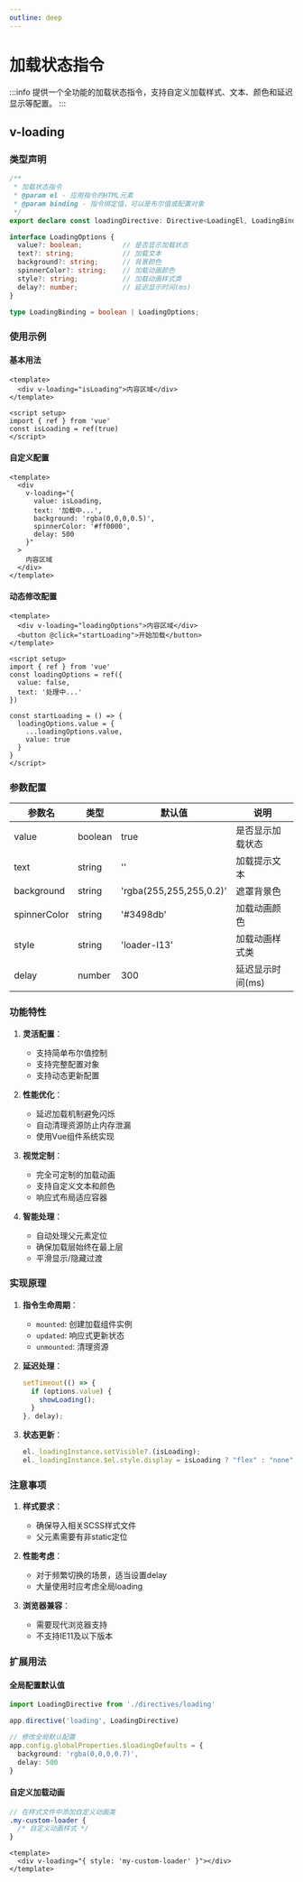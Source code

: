 ```yaml
---
outline: deep
---
```


# 加载状态指令

:::info
提供一个全功能的加载状态指令，支持自定义加载样式、文本、颜色和延迟显示等配置。
:::

## v-loading

### 类型声明

```ts
/**
 * 加载状态指令
 * @param el - 应用指令的HTML元素
 * @param binding - 指令绑定值，可以是布尔值或配置对象
 */
export declare const loadingDirective: Directive<LoadingEl, LoadingBinding>;

interface LoadingOptions {
  value?: boolean;          // 是否显示加载状态
  text?: string;            // 加载文本
  background?: string;      // 背景颜色
  spinnerColor?: string;    // 加载动画颜色
  style?: string;           // 加载动画样式类
  delay?: number;           // 延迟显示时间(ms)
}

type LoadingBinding = boolean | LoadingOptions;
```

### 使用示例

#### 基本用法
```vue
<template>
  <div v-loading="isLoading">内容区域</div>
</template>

<script setup>
import { ref } from 'vue'
const isLoading = ref(true)
</script>
```

#### 自定义配置
```vue
<template>
  <div 
    v-loading="{
      value: isLoading,
      text: '加载中...',
      background: 'rgba(0,0,0,0.5)',
      spinnerColor: '#ff0000',
      delay: 500
    }"
  >
    内容区域
  </div>
</template>
```

#### 动态修改配置
```vue
<template>
  <div v-loading="loadingOptions">内容区域</div>
  <button @click="startLoading">开始加载</button>
</template>

<script setup>
import { ref } from 'vue'
const loadingOptions = ref({
  value: false,
  text: '处理中...'
})

const startLoading = () => {
  loadingOptions.value = {
    ...loadingOptions.value,
    value: true
  }
}
</script>
```

### 参数配置

| 参数名 | 类型 | 默认值 | 说明 |
|--------|------|--------|------|
| value | boolean | true | 是否显示加载状态 |
| text | string | '' | 加载提示文本 |
| background | string | 'rgba(255,255,255,0.2)' | 遮罩背景色 |
| spinnerColor | string | '#3498db' | 加载动画颜色 |
| style | string | 'loader-l13' | 加载动画样式类 |
| delay | number | 300 | 延迟显示时间(ms) |

### 功能特性

1. **灵活配置**：
   - 支持简单布尔值控制
   - 支持完整配置对象
   - 支持动态更新配置

2. **性能优化**：
   - 延迟加载机制避免闪烁
   - 自动清理资源防止内存泄漏
   - 使用Vue组件系统实现

3. **视觉定制**：
   - 完全可定制的加载动画
   - 支持自定义文本和颜色
   - 响应式布局适应容器

4. **智能处理**：
   - 自动处理父元素定位
   - 确保加载层始终在最上层
   - 平滑显示/隐藏过渡

### 实现原理

1. **指令生命周期**：
   - `mounted`: 创建加载组件实例
   - `updated`: 响应式更新状态
   - `unmounted`: 清理资源

2. **延迟处理**：
   ```ts
   setTimeout(() => {
     if (options.value) {
       showLoading();
     }
   }, delay);
   ```

3. **状态更新**：
   ```ts
   el._loadingInstance.setVisible?.(isLoading);
   el._loadingInstance.$el.style.display = isLoading ? "flex" : "none";
   ```

### 注意事项

1. **样式要求**：
   - 确保导入相关SCSS样式文件
   - 父元素需要有非static定位

2. **性能考虑**：
   - 对于频繁切换的场景，适当设置delay
   - 大量使用时应考虑全局loading

3. **浏览器兼容**：
   - 需要现代浏览器支持
   - 不支持IE11及以下版本

### 扩展用法

#### 全局配置默认值
```ts
import LoadingDirective from './directives/loading'

app.directive('loading', LoadingDirective)

// 修改全局默认配置
app.config.globalProperties.$loadingDefaults = {
  background: 'rgba(0,0,0,0.7)',
  delay: 500
}
```

#### 自定义加载动画
```scss
// 在样式文件中添加自定义动画类
.my-custom-loader {
  /* 自定义动画样式 */
}
```

```vue
<template>
  <div v-loading="{ style: 'my-custom-loader' }"></div>
</template>
```
